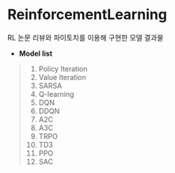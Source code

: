 # ReinforcementLearning
RL 논문 리뷰와 파이토치를 이용해 구현한 모델 결과물


- <b>Model list</b>

> 1. Policy Iteration
> 2. Value Iteration
> 3. SARSA
> 4. Q-learning
> 5. DQN
> 6. DDQN
> 7. A2C
> 8. A3C
> 9. TRPO
> 10. TD3
> 11. PPO
> 12. SAC
